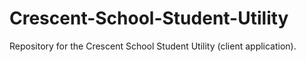 Crescent-School-Student-Utility
===============================

Repository for the Crescent School Student Utility (client application).
